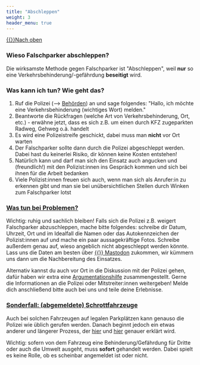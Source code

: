 ```yaml
---
title: "Abschleppen"
weight: 3
header_menu: true
---
```

[{{<icon class="fa fa-arrow-circle-o-up">}}Nach oben](#top)

### Wieso Falschparker abschleppen?

Die wirksamste Methode gegen Falschparker ist "Abschleppen", weil **nur** so eine Verkehrsbehinderung/-gefährdung **beseitigt** wird.

### Was kann ich tun? Wie geht das?

1.  Ruf die Polizei (--> [Behörden](#behörden)) an und sage folgendes: "Hallo, ich möchte eine Verkehrsbehinderung (wichtiges Wort) melden."
2.  Beantworte die Rückfragen (welche Art von Verkehrsbehinderung, Ort, etc.) - erwähne jetzt, dass es sich z.B. um einen durch KFZ zugeparkten Radweg, Gehweg o.ä. handelt
3.  Es wird eine Polizeistreife geschickt, dabei muss man **nicht** vor Ort warten
4.  Der Falschparker sollte dann durch die Polizei abgeschleppt werden. Dabei hast du keinerlei Risiko, dir können keine Kosten entstehen!
5.  Natürlich kann und darf man sich den Einsatz auch angucken und (freundlich!) mit den Polizist:innen ins Gespräch kommen und sich bei ihnen für die Arbeit bedanken
6.  Viele Polizist:innen freuen sich auch, wenn man sich als Anrufer:in zu erkennen gibt und man sie bei unübersichtlichen Stellen durch Winken zum Falschparker lotst

<a href="#abschleppen_probleme"><h3 id=abschleppen_probleme>Was tun bei Problemen?</h3></a>

Wichtig: ruhig und sachlich bleiben! Falls sich die Polizei z.B. weigert Falschparker abzuschleppen, mache bitte folgendes: schreibe dir Datum, Uhrzeit, Ort und im Idealfall die Namen oder das Autokennzeichen der Polizist:innen auf und mache ein paar aussagekräftige Fotos. Schreibe außerdem genau auf, wieso angeblich nicht abgeschleppt werden könnte. Lass uns die Daten am besten über <a rel="me" href="https://hessen.social/@FalschparkenFFM">{{<icon class="fa fa-mastodon">}} Mastodon</a> zukommen, wir kümmern uns dann um die Nachbereitung des Einsatzes.

Alternativ kannst du auch vor Ort in die Diskussion mit der Polizei gehen, dafür haben wir extra eine [Argumentationshilfe](#argumentationshilfe) zusammengestellt. Gerne die Informationen an die Polizei oder Mitstreiter:innen weitergeben! Melde dich anschließend bitte auch bei uns und teile deine Erlebnisse.

<a href="#abschleppen_schrottfahrzeuge"><h3 id=abschleppen_schrottfahrzeuge>Sonderfall: (abgemeldete) Schrottfahrzeuge</h3></a>

Auch bei solchen Fahrzeugen auf legalen Parkplätzen kann genauso die Polizei wie üblich gerufen werden. Danach beginnt jedoch ein etwas anderer und längerer Prozess, der [hier](https://www.stvv.frankfurt.de/download/ST_977_2020.pdf) und [hier](https://www.fnp.de/frankfurt/wenn-autowracks-parkplaetze-blockieren-90898294.html) genauer erklärt wird.

Wichtig: sofern von dem Fahrzeug eine Behinderung/Gefährdung für Dritte oder auch die Umwelt ausgeht, muss **sofort** gehandelt werden. Dabei spielt es keine Rolle, ob es scheinbar angemeldet ist oder nicht.
